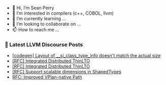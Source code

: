 - 👋 Hi, I’m Sean Perry
- 👀 I’m interested in compilers (c++, COBOL, llvm)
- 🌱 I’m currently learning ...
- 💞️ I’m looking to collaborate on ...
- 📫 How to reach me ...

<!---
s66perry/s66perry is a ✨ special ✨ repository because its `README.md` (this file) appears on your GitHub profile.
You can click the Preview link to take a look at your changes.
--->
### 📕 Latest LLVM Discourse Posts

<!-- DISCOURSE-LLVM:START -->
- [[codegen] Layout of __si_class_type_info doesn&#39;t match the actual size](https://discourse.llvm.org/t/codegen-layout-of-si-class-type-info-doesnt-match-the-actual-size/73274#post_1)
- [[RFC] Integrated Distributed ThinLTO](https://discourse.llvm.org/t/rfc-integrated-distributed-thinlto/69641?page=2#post_40)
- [[RFC] Integrated Distributed ThinLTO](https://discourse.llvm.org/t/rfc-integrated-distributed-thinlto/69641?page=2#post_39)
- [[RFC] Support scalable dimensions in ShapedTypes](https://discourse.llvm.org/t/rfc-support-scalable-dimensions-in-shapedtypes/73260#post_5)
- [RFC: Improved VPlan-native Path](https://discourse.llvm.org/t/rfc-improved-vplan-native-path/73152#post_4)
<!-- DISCOURSE-LLVM:END -->
